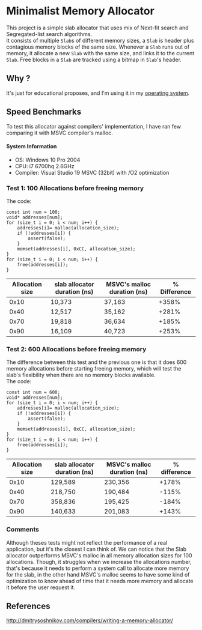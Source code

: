 # Minimalist Memory Allocator
This project is a simple slab allocator that uses mix of Next-fit search and Segregated-list search algorithms.<br>
It consists of multiple `Slab`s of different memory sizes, a `Slab` is header plus contagious memory blocks of the same size. Whenever a `Slab` runs out of memory, it allocate a new `Slab` with the same size, and links it to the current `Slab`. Free blocks in a `Slab` are tracked using a bitmap in `Slab`'s header. <br>


## Why ?
It's just for educational proposes, and I'm using it in my [operating system](https://github.com/AymenSekhri/CyanOS).

## Speed Benchmarks
To test this allocator against compilers' implementation, I have ran few comparing it with MSVC compiler's malloc.<br>
#### System Information
- OS: Windows 10 Pro 2004
- CPU: i7 6700hq 2.6GHz
- Compiler: Visual Studio 19 MSVC (32bit) with /O2 optimization 


### Test 1: 100 Allocations before freeing memory
The code:
```
const int num = 100;
void* addresses[num];
for (size_t i = 0; i < num; i++) {
    addresses[i]= malloc(allocation_size);
    if (!addresses[i]) {
        assert(false);
    }
    memset(addresses[i], 0xCC, allocation_size);
}
for (size_t i = 0; i < num; i++) {
    free(addresses[i]);
}
```

| Allocation size | slab allocator duration (ns) | MSVC's malloc duration (ns) | % Difference |
| --------------- | ---------------------------- | --------------------------- | ------------ |
| 0x10            | 10,373                       | 37,163                      | +358%        |
| 0x40            | 12,517                       | 35,162                      | +281%        |
| 0x70            | 19,818                       | 36,634                      | +185%        |
| 0x90            | 16,109                       | 40,723                      | +253%        |

### Test 2: 600 Allocations before freeing memory
The difference between this test and the previous one is that it does 600 memory allocations before starting freeing memory, which will test the slab's flexibility when there are no memory blocks available.<br>
The code:
```
const int num = 600;
void* addresses[num];
for (size_t i = 0; i < num; i++) {
    addresses[i]= malloc(allocation_size);
    if (!addresses[i]) {
        assert(false);
    }
    memset(addresses[i], 0xCC, allocation_size);
}
for (size_t i = 0; i < num; i++) {
    free(addresses[i]);
}
```

| Allocation size | slab allocator duration (ns) | MSVC's malloc duration (ns) | % difference |
| --------------- | ---------------------------- | --------------------------- | ------------ |
| 0x10            | 129,589                      | 230,356                     | +178%        |
| 0x40            | 218,750                      | 190,484                     | -115%        |
| 0x70            | 358,836                      | 195,425                     | -184%        |
| 0x90            | 140,633                      | 201,083                     | +143%        |

### Comments
Although theses tests might not reflect the performance of a real application, but it's the closest I can think of. We can notice that the Slab allocator outperforms MSVC's malloc in all memory allocation sizes for 100 allocations. Though, it struggles when we increase the allocations number, that's because it needs to perform a system call to allocate more memory for the slab, in the other hand MSVC's malloc seems to have some kind of optimization to know ahead of time that it needs more memory and allocate it before the user request it.

## References

http://dmitrysoshnikov.com/compilers/writing-a-memory-allocator/
